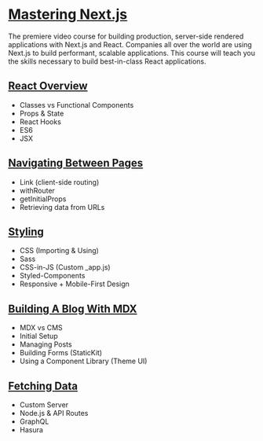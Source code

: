 # [Mastering Next.js](https://masteringnextjs.com/)

The premiere video course for building production, server-side rendered applications with Next.js and React. Companies all over the world are using Next.js to build performant, scalable applications. This course will teach you the skills necessary to build best-in-class React applications.

## [React Overview](/course/react)

-   Classes vs Functional Components
-   Props & State
-   React Hooks
-   ES6
-   JSX

## [Navigating Between Pages](/course/navigation)

-   Link (client-side routing)
-   withRouter
-   getInitialProps
-   Retrieving data from URLs

## [Styling](/course/styling)

-   CSS (Importing & Using)
-   Sass
-   CSS-in-JS (Custom \_app.js)
-   Styled-Components
-   Responsive + Mobile-First Design

## [Building A Blog With MDX](/course/mdx)

-   MDX vs CMS
-   Initial Setup
-   Managing Posts
-   Building Forms (StaticKit)
-   Using a Component Library (Theme UI)

## [Fetching Data](/course/fetching-data)

-   Custom Server
-   Node.js & API Routes
-   GraphQL
-   Hasura
